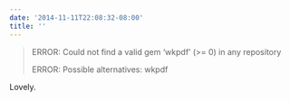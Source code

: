 ```yaml
---
date: '2014-11-11T22:08:32-08:00'
title: ''
---
```


>ERROR: Could not find a valid gem ‘wkpdf’ (>= 0) in any repository 
>
>ERROR: Possible alternatives: wkpdf

Lovely.
